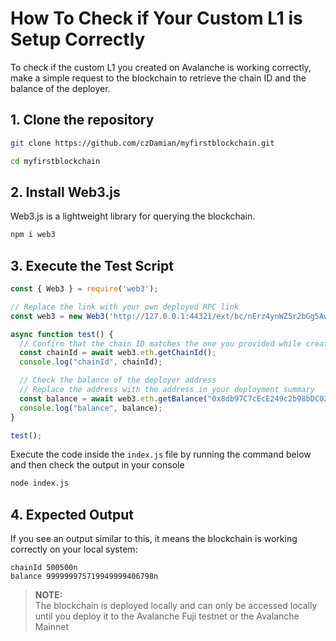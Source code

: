 # How To Check if Your Custom L1 is Setup Correctly

To check if the custom L1 you created on Avalanche is working correctly, make a simple request to the blockchain to retrieve the chain ID and the balance of the deployer.

## 1. Clone the repository


```bash
git clone https://github.com/czDamian/myfirstblockchain.git

cd myfirstblockchain
```

## 2. Install Web3.js

Web3.js is a lightweight library for querying the blockchain.

```bash
npm i web3
```

## 3. Execute the Test Script

```js
const { Web3 } = require('web3');

// Replace the link with your own deployed RPC link
const web3 = new Web3('http://127.0.0.1:44321/ext/bc/nErz4ynWZ5r2bGg5AwKjWbdWRZy4YRdVp6f4cn7B1J9QVJqq4/rpc');

async function test() {
  // Confirm that the chain ID matches the one you provided while creating the blockchain
  const chainId = await web3.eth.getChainId();
  console.log("chainId", chainId);

  // Check the balance of the deployer address
  // Replace the address with the address in your deployment summary
  const balance = await web3.eth.getBalance("0x8db97C7cEcE249c2b98bDC0226Cc4C2A57BF52FC");
  console.log("balance", balance);
}

test();

```
Execute the code inside the  `index.js` file by running the command below and then check the output in your console
```bash
node index.js
```

## 4. Expected Output

If you see an output similar to this, it means the blockchain is working correctly on your local system:

```
chainId 500500n
balance 999999975719949999406798n
```

> **NOTE:**  
> The blockchain is deployed locally and can only be accessed locally until you deploy it to the Avalanche Fuji testnet or the Avalanche Mainnet